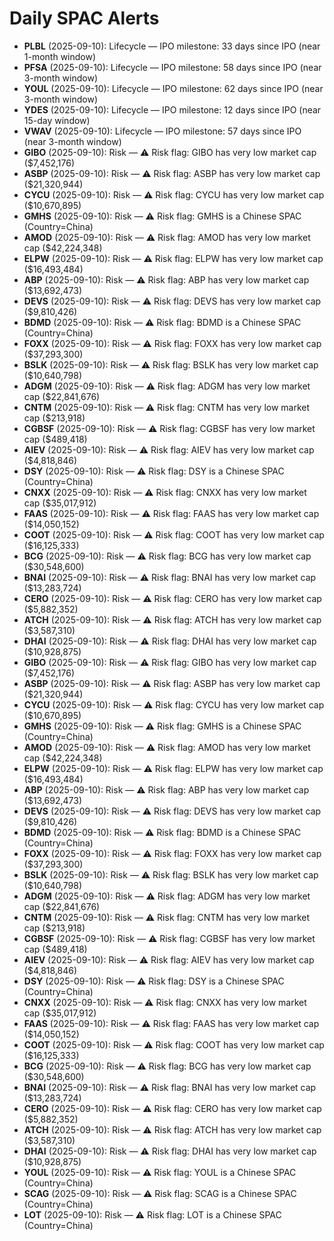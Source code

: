 # Daily SPAC Alerts

- **PLBL** (2025-09-10): Lifecycle — IPO milestone: 33 days since IPO (near 1-month window)
- **PFSA** (2025-09-10): Lifecycle — IPO milestone: 58 days since IPO (near 3-month window)
- **YOUL** (2025-09-10): Lifecycle — IPO milestone: 62 days since IPO (near 3-month window)
- **YDES** (2025-09-10): Lifecycle — IPO milestone: 12 days since IPO (near 15-day window)
- **VWAV** (2025-09-10): Lifecycle — IPO milestone: 57 days since IPO (near 3-month window)
- **GIBO** (2025-09-10): Risk — ⚠️ Risk flag: GIBO has very low market cap ($7,452,176)
- **ASBP** (2025-09-10): Risk — ⚠️ Risk flag: ASBP has very low market cap ($21,320,944)
- **CYCU** (2025-09-10): Risk — ⚠️ Risk flag: CYCU has very low market cap ($10,670,895)
- **GMHS** (2025-09-10): Risk — ⚠️ Risk flag: GMHS is a Chinese SPAC (Country=China)
- **AMOD** (2025-09-10): Risk — ⚠️ Risk flag: AMOD has very low market cap ($42,224,348)
- **ELPW** (2025-09-10): Risk — ⚠️ Risk flag: ELPW has very low market cap ($16,493,484)
- **ABP** (2025-09-10): Risk — ⚠️ Risk flag: ABP has very low market cap ($13,692,473)
- **DEVS** (2025-09-10): Risk — ⚠️ Risk flag: DEVS has very low market cap ($9,810,426)
- **BDMD** (2025-09-10): Risk — ⚠️ Risk flag: BDMD is a Chinese SPAC (Country=China)
- **FOXX** (2025-09-10): Risk — ⚠️ Risk flag: FOXX has very low market cap ($37,293,300)
- **BSLK** (2025-09-10): Risk — ⚠️ Risk flag: BSLK has very low market cap ($10,640,798)
- **ADGM** (2025-09-10): Risk — ⚠️ Risk flag: ADGM has very low market cap ($22,841,676)
- **CNTM** (2025-09-10): Risk — ⚠️ Risk flag: CNTM has very low market cap ($213,918)
- **CGBSF** (2025-09-10): Risk — ⚠️ Risk flag: CGBSF has very low market cap ($489,418)
- **AIEV** (2025-09-10): Risk — ⚠️ Risk flag: AIEV has very low market cap ($4,818,846)
- **DSY** (2025-09-10): Risk — ⚠️ Risk flag: DSY is a Chinese SPAC (Country=China)
- **CNXX** (2025-09-10): Risk — ⚠️ Risk flag: CNXX has very low market cap ($35,017,912)
- **FAAS** (2025-09-10): Risk — ⚠️ Risk flag: FAAS has very low market cap ($14,050,152)
- **COOT** (2025-09-10): Risk — ⚠️ Risk flag: COOT has very low market cap ($16,125,333)
- **BCG** (2025-09-10): Risk — ⚠️ Risk flag: BCG has very low market cap ($30,548,600)
- **BNAI** (2025-09-10): Risk — ⚠️ Risk flag: BNAI has very low market cap ($13,283,724)
- **CERO** (2025-09-10): Risk — ⚠️ Risk flag: CERO has very low market cap ($5,882,352)
- **ATCH** (2025-09-10): Risk — ⚠️ Risk flag: ATCH has very low market cap ($3,587,310)
- **DHAI** (2025-09-10): Risk — ⚠️ Risk flag: DHAI has very low market cap ($10,928,875)
- **GIBO** (2025-09-10): Risk — ⚠️ Risk flag: GIBO has very low market cap ($7,452,176)
- **ASBP** (2025-09-10): Risk — ⚠️ Risk flag: ASBP has very low market cap ($21,320,944)
- **CYCU** (2025-09-10): Risk — ⚠️ Risk flag: CYCU has very low market cap ($10,670,895)
- **GMHS** (2025-09-10): Risk — ⚠️ Risk flag: GMHS is a Chinese SPAC (Country=China)
- **AMOD** (2025-09-10): Risk — ⚠️ Risk flag: AMOD has very low market cap ($42,224,348)
- **ELPW** (2025-09-10): Risk — ⚠️ Risk flag: ELPW has very low market cap ($16,493,484)
- **ABP** (2025-09-10): Risk — ⚠️ Risk flag: ABP has very low market cap ($13,692,473)
- **DEVS** (2025-09-10): Risk — ⚠️ Risk flag: DEVS has very low market cap ($9,810,426)
- **BDMD** (2025-09-10): Risk — ⚠️ Risk flag: BDMD is a Chinese SPAC (Country=China)
- **FOXX** (2025-09-10): Risk — ⚠️ Risk flag: FOXX has very low market cap ($37,293,300)
- **BSLK** (2025-09-10): Risk — ⚠️ Risk flag: BSLK has very low market cap ($10,640,798)
- **ADGM** (2025-09-10): Risk — ⚠️ Risk flag: ADGM has very low market cap ($22,841,676)
- **CNTM** (2025-09-10): Risk — ⚠️ Risk flag: CNTM has very low market cap ($213,918)
- **CGBSF** (2025-09-10): Risk — ⚠️ Risk flag: CGBSF has very low market cap ($489,418)
- **AIEV** (2025-09-10): Risk — ⚠️ Risk flag: AIEV has very low market cap ($4,818,846)
- **DSY** (2025-09-10): Risk — ⚠️ Risk flag: DSY is a Chinese SPAC (Country=China)
- **CNXX** (2025-09-10): Risk — ⚠️ Risk flag: CNXX has very low market cap ($35,017,912)
- **FAAS** (2025-09-10): Risk — ⚠️ Risk flag: FAAS has very low market cap ($14,050,152)
- **COOT** (2025-09-10): Risk — ⚠️ Risk flag: COOT has very low market cap ($16,125,333)
- **BCG** (2025-09-10): Risk — ⚠️ Risk flag: BCG has very low market cap ($30,548,600)
- **BNAI** (2025-09-10): Risk — ⚠️ Risk flag: BNAI has very low market cap ($13,283,724)
- **CERO** (2025-09-10): Risk — ⚠️ Risk flag: CERO has very low market cap ($5,882,352)
- **ATCH** (2025-09-10): Risk — ⚠️ Risk flag: ATCH has very low market cap ($3,587,310)
- **DHAI** (2025-09-10): Risk — ⚠️ Risk flag: DHAI has very low market cap ($10,928,875)
- **YOUL** (2025-09-10): Risk — ⚠️ Risk flag: YOUL is a Chinese SPAC (Country=China)
- **SCAG** (2025-09-10): Risk — ⚠️ Risk flag: SCAG is a Chinese SPAC (Country=China)
- **LOT** (2025-09-10): Risk — ⚠️ Risk flag: LOT is a Chinese SPAC (Country=China)
